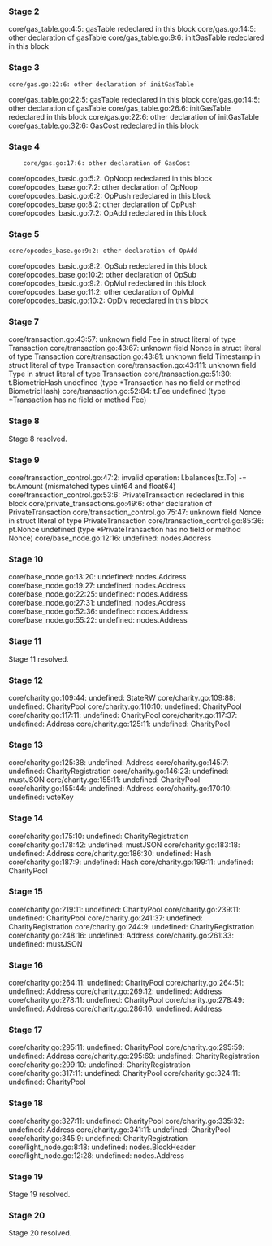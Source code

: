 
### Stage 2
core/gas_table.go:4:5: gasTable redeclared in this block
        core/gas.go:14:5: other declaration of gasTable
core/gas_table.go:9:6: initGasTable redeclared in this block

### Stage 3
	core/gas.go:22:6: other declaration of initGasTable
core/gas_table.go:22:5: gasTable redeclared in this block
	core/gas.go:14:5: other declaration of gasTable
core/gas_table.go:26:6: initGasTable redeclared in this block
	core/gas.go:22:6: other declaration of initGasTable
core/gas_table.go:32:6: GasCost redeclared in this block

### Stage 4
        core/gas.go:17:6: other declaration of GasCost
core/opcodes_basic.go:5:2: OpNoop redeclared in this block
        core/opcodes_base.go:7:2: other declaration of OpNoop
core/opcodes_basic.go:6:2: OpPush redeclared in this block
        core/opcodes_base.go:8:2: other declaration of OpPush
core/opcodes_basic.go:7:2: OpAdd redeclared in this block

### Stage 5
	core/opcodes_base.go:9:2: other declaration of OpAdd
core/opcodes_basic.go:8:2: OpSub redeclared in this block
	core/opcodes_base.go:10:2: other declaration of OpSub
core/opcodes_basic.go:9:2: OpMul redeclared in this block
	core/opcodes_base.go:11:2: other declaration of OpMul
core/opcodes_basic.go:10:2: OpDiv redeclared in this block

### Stage 7
core/transaction.go:43:57: unknown field Fee in struct literal of type Transaction
core/transaction.go:43:67: unknown field Nonce in struct literal of type Transaction
core/transaction.go:43:81: unknown field Timestamp in struct literal of type Transaction
core/transaction.go:43:111: unknown field Type in struct literal of type Transaction
core/transaction.go:51:30: t.BiometricHash undefined (type *Transaction has no field or method BiometricHash)
core/transaction.go:52:84: t.Fee undefined (type *Transaction has no field or method Fee)

### Stage 8
Stage 8 resolved.

### Stage 9
core/transaction_control.go:47:2: invalid operation: l.balances[tx.To] -= tx.Amount (mismatched types uint64 and float64)
core/transaction_control.go:53:6: PrivateTransaction redeclared in this block
	core/private_transactions.go:49:6: other declaration of PrivateTransaction
core/transaction_control.go:75:47: unknown field Nonce in struct literal of type PrivateTransaction
core/transaction_control.go:85:36: pt.Nonce undefined (type *PrivateTransaction has no field or method Nonce)
core/base_node.go:12:16: undefined: nodes.Address

### Stage 10
core/base_node.go:13:20: undefined: nodes.Address
core/base_node.go:19:27: undefined: nodes.Address
core/base_node.go:22:25: undefined: nodes.Address
core/base_node.go:27:31: undefined: nodes.Address
core/base_node.go:52:36: undefined: nodes.Address
core/base_node.go:55:22: undefined: nodes.Address

### Stage 11
Stage 11 resolved.

### Stage 12
core/charity.go:109:44: undefined: StateRW
core/charity.go:109:88: undefined: CharityPool
core/charity.go:110:10: undefined: CharityPool
core/charity.go:117:11: undefined: CharityPool
core/charity.go:117:37: undefined: Address
core/charity.go:125:11: undefined: CharityPool

### Stage 13
core/charity.go:125:38: undefined: Address
core/charity.go:145:7: undefined: CharityRegistration
core/charity.go:146:23: undefined: mustJSON
core/charity.go:155:11: undefined: CharityPool
core/charity.go:155:44: undefined: Address
core/charity.go:170:10: undefined: voteKey

### Stage 14
core/charity.go:175:10: undefined: CharityRegistration
core/charity.go:178:42: undefined: mustJSON
core/charity.go:183:18: undefined: Address
core/charity.go:186:30: undefined: Hash
core/charity.go:187:9: undefined: Hash
core/charity.go:199:11: undefined: CharityPool

### Stage 15
core/charity.go:219:11: undefined: CharityPool
core/charity.go:239:11: undefined: CharityPool
core/charity.go:241:37: undefined: CharityRegistration
core/charity.go:244:9: undefined: CharityRegistration
core/charity.go:248:16: undefined: Address
core/charity.go:261:33: undefined: mustJSON

### Stage 16
core/charity.go:264:11: undefined: CharityPool
core/charity.go:264:51: undefined: Address
core/charity.go:269:12: undefined: Address
core/charity.go:278:11: undefined: CharityPool
core/charity.go:278:49: undefined: Address
core/charity.go:286:16: undefined: Address

### Stage 17
core/charity.go:295:11: undefined: CharityPool
core/charity.go:295:59: undefined: Address
core/charity.go:295:69: undefined: CharityRegistration
core/charity.go:299:10: undefined: CharityRegistration
core/charity.go:317:11: undefined: CharityPool
core/charity.go:324:11: undefined: CharityPool

### Stage 18
core/charity.go:327:11: undefined: CharityPool
core/charity.go:335:32: undefined: Address
core/charity.go:341:11: undefined: CharityPool
core/charity.go:345:9: undefined: CharityRegistration
core/light_node.go:8:18: undefined: nodes.BlockHeader
core/light_node.go:12:28: undefined: nodes.Address

### Stage 19
Stage 19 resolved.

### Stage 20
Stage 20 resolved.

